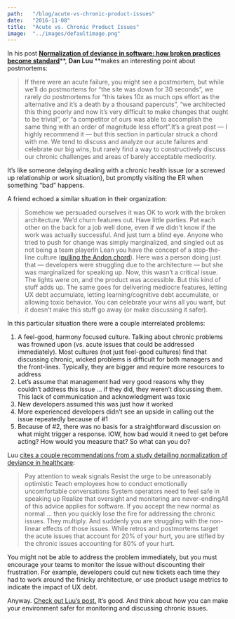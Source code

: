 ```yaml
---
path:	"/blog/acute-vs-chronic-product-issues"
date:	"2016-11-08"
title:	"Acute vs. Chronic Product Issues"
image:	"../images/defaultimage.png"
---
```


In his post [**Normalization of deviance in software: how broken practices become standard**](http://danluu.com/wat/)**, **Dan Luu** **makes an interesting point about postmortems:


> If there were an acute failure, you might see a postmortem, but while we’ll do postmortems for “the site was down for 30 seconds”, we rarely do postmortems for “this takes 10x as much ops effort as the alternative and it’s a death by a thousand papercuts”, “we architected this thing poorly and now it’s very difficult to make changes that ought to be trivial”, or “a competitor of ours was able to accomplish the same thing with an order of magnitude less effort”.It’s a great post — I highly recommend it — but this section in particular struck a chord with me. We tend to discuss and analyze our acute failures and celebrate our big wins, but rarely find a way to constructively discuss our chronic challenges and areas of barely acceptable mediocrity.

It’s like someone delaying dealing with a chronic health issue (or a screwed up relationship or work situation), but promptly visiting the ER when something “bad” happens.

A friend echoed a similar situation in their organization:


> Somehow we persuaded ourselves it was OK to work with the broken architecture. We’d churn features out. Have little parties. Pat each other on the back for a job well done, even if we didn’t know if the work was actually successful. And just turn a blind eye. Anyone who tried to push for change was simply marginalized, and singled out as not being a team playerIn Lean you have the concept of a stop-the-line culture ([pulling the Andon chord](http://www.shmula.com/about-peter-abilla/what-is-andon-in-the-toyota-production-system/)). Here was a person doing just that — developers were struggling due to the architecture — but she was marginalized for speaking up. Now, this wasn’t a critical issue. The lights were on, and the product was accessible. But this kind of stuff adds up. The same goes for delivering mediocre features, letting UX debt accumulate, letting learning/cognitive debt accumulate, or allowing toxic behavior. You can celebrate your wins all you want, but it doesn’t make this stuff go away (or make discussing it safer).

In this particular situation there were a couple interrelated problems:

1. A feel-good, harmony focused culture. Talking about chronic problems was frowned upon (vs. acute issues that could be addressed immediately). Most cultures (not just feel-good cultures) find that discussing chronic, wicked problems is difficult for both managers and the front-lines. Typically, they are bigger and require more resources to address
2. Let’s assume that management had very good reasons why they couldn’t address this issue … if they did, they weren’t discussing them. This lack of communication and acknowledgment was toxic
3. New developers assumed this was just how it worked
4. More experienced developers didn’t see an upside in calling out the issue repeatedly because of #1
5. Because of #2, there was no basis for a straightforward discussion on what might trigger a response. IOW, how bad would it need to get before acting? How would you measure that?
So what can you do?

Luu [cites a couple recommendations from a study detailing normalization of deviance in healthcare](https://www.ncbi.nlm.nih.gov/pmc/articles/PMC2821100/):


> Pay attention to weak signals
> Resist the urge to be unreasonably optimistic
> Teach employees how to conduct emotionally uncomfortable conversations
> System operators need to feel safe in speaking up
> Realize that oversight and monitoring are never-endingAll of this advice applies for software. If you accept the new normal as normal … then you quickly lose the fire for addressing the chronic issues. They multiply. And suddenly you are struggling with the non-linear effects of those issues. While retros and postmortems target the acute issues that account for 20% of your hurt, you are stifled by the chronic issues accounting for 80% of your hurt.

You might not be able to address the problem immediately, but you must encourage your teams to monitor the issue without discounting their frustration. For example, developers could cut new tickets each time they had to work around the finicky architecture, or use product usage metrics to indicate the impact of UX debt.

Anyway. [Check out Luu’s post.](http://danluu.com/wat/) It’s good. And think about how you can make your environment safer for monitoring and discussing chronic issues.

